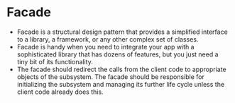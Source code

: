 # Facade
- Facade is a structural design pattern that provides a simplified interface to a library, a framework, or any other complex set of classes.
- Facade is handy when you need to integrate your app with a sophisticated library that has dozens of features, but you just need a tiny bit of its functionality.
- The facade should redirect the calls from the client code to appropriate objects of the subsystem. The facade should be responsible for initializing the subsystem and managing its further life cycle unless the client code already does this.